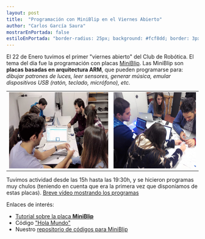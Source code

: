 ```yaml
---
layout: post
title:  "Programación con MiniBlip en el Viernes Abierto"
author: "Carlos García Saura"
mostrarEnPortada: false
estiloEnPortada: "border-radius: 25px; background: #fcf8dd; border: 3px solid #fcdb05; padding: 20px; width: 100%;"
---
```


El 22 de Enero tuvimos el primer "viernes abierto" del Club de Robótica. El tema del día fue la programación con placas [MiniBlip](http://hack-miniblip.github.io/).
Las MiniBlip son **placas basadas en arquitectura ARM**, que pueden programarse para: _dibujar patrones de luces, leer sensores, generar música, emular dispositivos USB (ratón, teclado, micrófono), etc._

<table border="0" width="100%">
  <tr>
    <td>
      <img src="/actividades/PuertasAbiertas/2016_ViernesAbierto22enero/2016-01-22 16.40.04.jpg" height="200px"/><br/>
    </td>
    <td>
      <img src="/actividades/PuertasAbiertas/2016_ViernesAbierto22enero/2016-01-22 18.56.21.jpg" height="200px"/><br/>
    </td>
  </tr>
</table>

Tuvimos actividad desde las 15h hasta las 19:30h, y se hicieron programas muy chulos (teniendo en cuenta que era la primera vez que disponíamos de estas placas).
[Breve vídeo mostrando los programas](https://www.youtube.com/watch?v=kXnsSy88V4Q)

Enlaces de interés:

- [Tutorial sobre la placa **MiniBlip**](http://hack-miniblip.github.io/programar.html)
- Código ["Hola Mundo"](https://developer.mbed.org/users/carlosgs/code/blip_hola_mundo/)
- Nuestro [repositorio de códigos para MiniBlip](https://github.com/CRM-UAM/Miniblip_ejemplos)

<br/>
